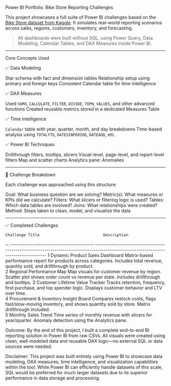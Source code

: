 Power BI Portfolio: Bike Store Reporting Challenges

This project showcases a full suite of Power BI challenges based on the [Bike Store dataset from Kaggle](https://www.kaggle.com/datasets/ekrembayar/bike-stores). It simulates real-world reporting scenarios across sales, regions, customers, inventory, and forecasting.

> All dashboards were built without SQL, using Power Query, Data Modeling, Calendar Tables, and DAX Measures inside Power BI.

---

Core Concepts Used

✅ Data Modeling

 Star schema with fact and dimension tables
 Relationship setup using primary and foreign keys
 Consistent Calendar table for time intelligence

✅ DAX Measures

 Used `SUMX`, `CALCULATE`, `FILTER`, `DIVIDE`, `TOPN`, `VALUES`, and other advanced functions
 Created reusable metrics stored in a dedicated Measures Table

✅ Time Intelligence

 `Calendar` table with year, quarter, month, and day breakdowns
 Time-based analysis using `TOTALYTD`, `DATESINPERIOD`, `DATEADD`, etc.

✅ Power BI Techniques

 Drillthrough filters, tooltips, slicers
 Visual-level, page-level, and report-level filters
 Map and scatter charts
 Analytics pane: Anomalies

---

 💼 Challenge Breakdown

Each challenge was approached using this structure:

 Goal: What business question are we solving?
 Metric(s): What measures or KPIs did we calculate?
 Filters: What slicers or filtering logic is used?
 Tables: Which data tables are involved?
 Joins: What relationships were created?
 Method: Steps taken to clean, model, and visualize the data

---

 ✅ Completed Challenges

    Challenge Title                            Description                                                                                                                          
 -:  -----------------------------------------  ------------------------------------------------------------------------------------------------------------------------------------ 
  1  Dynamic Product Sales Dashboard        Matrix-based performance report for products across categories. Includes total revenue, quantity sold, and drillthrough by product.  
  2  Regional Performance Map               Map visuals for customer revenue by region. Scatter plot shows order count vs revenue per state. Includes drillthrough and tooltips. 
  3  Customer Lifetime Value Tracker        Tracks retention, frequency, first purchase, and top spender logic. Displays customer behavior and LTV over time.                    
  4  Procurement & Inventory Insight Board  Compares restock costs, flags fast/slow-moving inventory, and shows quantity sold by store. Matrix drillthrough included.            
  5  Monthly Sales Trend		    Time series of monthly revenue with slicers for year/quarter. Anomaly detection using the Analytics pane.            

Outcome:
By the end of this project, I built a complete end-to-end BI reporting solution in Power BI from raw CSVs. All visuals were created using clean, well-modeled data and reusable DAX logic—no external SQL or data sources were needed.

Disclaimer:
This project was built entirely using Power BI to showcase data modeling, DAX measures, time intelligence, and visualization capabilities within the tool. While Power BI can efficiently handle datasets of this scale, SQL would be preferred for much larger datasets due to its superior performance in data storage and processing.
